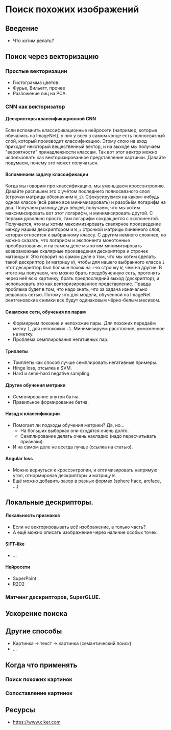 # Поиск похожих изображений

## Введение

 * Что хотим делать?

## Поиск через векторизацию

### Простые векторизации

 * Гистограмма цветов
 * Фурье, Вильетт, прочее
 * Разложение лиц на PCA.

### CNN как векторизатор

#### Дескрипторы классификационной CNN
Если вспомнить классификационные нейросети (например, которые обучались на ImageNet), у них у всех в самом конце есть полносвязный слой, который производит классификацию. Этому слою на вход приходит некоторый вещественный вектор, и на выходе мы получаем "вероятности" принадлежности классам. Так вот этот вектор можно использовать как векторизированное представление картинки. Давайте подумаем, почему это может получаться.

#### Вспоминаем задачу классификации
Когда мы говорим про классификацию, мы уменьшаем кроссэнтропию. Давайте распишем это с учётом последнего полносвязного слоя (строчки матрицы обозначчим `W_i`). Сфокусируемся на каком-нибудь одном классе (всё равно все минимизировать) и разобьём логарифм на два. Получаем разницу двух вещей, получаем, что мы хотим максимизировать вот этот логарифм, и минимизировать другой. С первым довольно просто, там логарифм сокращается с экспонентой. Получается, что мы хотим максимизировать скалярное произведение между нашим дескриптором и `W_i` строчкой матрицы линейного слоя, которая относится к выбранному классу. С другим немного сложнее, но можно сказать, что логарифм и экспонента монотонные преобразования, и на самом деле мы хотим минимизировать всевозможные скалярные произведения дескриптора и строчек матрицы `W`. 
Это говорит на самом деле о том, что мы хотим сделать такой дескриптор (и матрицу `W`), чтобы для нашего выбранного класса `i` этот дескриптор был больше похож на `i`-ю строчку `W`, чем на другие.
В итоге мы получаем, что можно брать предобученную сеть, прогонять через неё всю картинку, брать предпоследний выход (дескриптор), и использовать это как векторизированное представление. Правда проблема будет в том, что надо знать, что за задача изначально решалась сетью. Потому что для модели, обученной на ImageNet рентгеновские снимки все будут одинаковым чёрно-белым месивом.

#### Сиамские сети, обучения по парам
 * Формируем похожие и непохожие пары. Для похожих передаём метку `1`, для непохожих `-1`. Минимизируем расстояние, умноженное на метку.
 * Проблема семплирования негативных пар.

#### Триплеты
 * Триплеты как способ лучше семплировать негативные примеры.
 * Hinge loss, отсылка к SVM.
 * Hard и semi-hard negative sampling.

#### Другие обучения метрики
 * Семплирование внутри батча.
 * Правильное формирование батча.

#### Назад к классификации
 * Помогает ли подходы обучения метрики? Да, но...
   * На больших выборках они сходятся очень долго.
   * Семплирование делать очень накладно (надо пересчитывать признаки).
 * И на самом деле не всегда лучше (ссылка на статью).

#### Angular loss
 * Можно вернуться к кроссэнтропии, и оптимизировать напрямую угол, отнормировав дескрипторы и матрицу `W`.
 * Ещё можно добавить зазор в разных формах (sphere hace, arcface, ...)

## Локальные дескрипторы.

#### Локальность признаков
 * Если не векторизовывать всё изображение, а только часть?
 * А ещё можно описать изображение через наличие особых точек.

#### SIFT-like
 * ...

#### Нейросети
 * SuperPoint
 * R2D2

### Матчинг дескрипторов, SuperGLUE.

## Ускорение поиска

## Другие способы

 * Картинка -> текст -> картинка (семантический поиск)
 * ...

## Когда что применять

### Поиск похожих картинок

### Сопоставление картинок

## Ресурсы

 * https://www.clker.com
